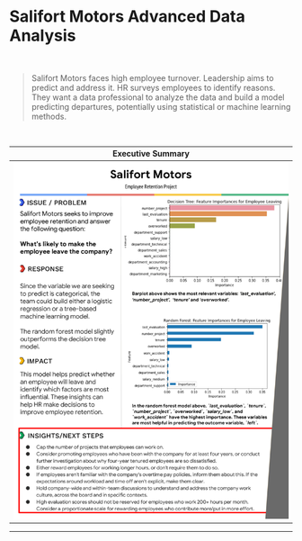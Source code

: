 # Salifort Motors Advanced Data Analysis

<br>

> Salifort Motors faces high employee turnover. Leadership aims to predict and address it. HR surveys employees to identify reasons. They want a data professional
to analyze the data and build a model predicting departures, potentially using statistical or machine learning methods.

<br>

| Executive Summary |
|-------------------|
| ![Executive Summary](https://github.com/ashwinx09/Salifort_Motors_Advanced_Data_Analysis/blob/main/Executive_summary.jpg) |

---
